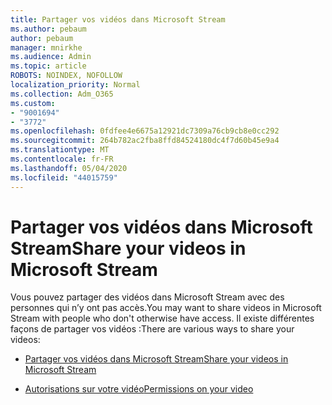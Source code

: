 ```yaml
---
title: Partager vos vidéos dans Microsoft Stream
ms.author: pebaum
author: pebaum
manager: mnirkhe
ms.audience: Admin
ms.topic: article
ROBOTS: NOINDEX, NOFOLLOW
localization_priority: Normal
ms.collection: Adm_O365
ms.custom:
- "9001694"
- "3772"
ms.openlocfilehash: 0fdfee4e6675a12921dc7309a76cb9cb8e0cc292
ms.sourcegitcommit: 264b782ac2fba8ffd84524180dc4f7d60b45e9a4
ms.translationtype: MT
ms.contentlocale: fr-FR
ms.lasthandoff: 05/04/2020
ms.locfileid: "44015759"
---
```

# <a name="share-your-videos-in-microsoft-stream"></a><span data-ttu-id="9e972-102">Partager vos vidéos dans Microsoft Stream</span><span class="sxs-lookup"><span data-stu-id="9e972-102">Share your videos in Microsoft Stream</span></span>

<span data-ttu-id="9e972-103">Vous pouvez partager des vidéos dans Microsoft Stream avec des personnes qui n’y ont pas accès.</span><span class="sxs-lookup"><span data-stu-id="9e972-103">You may want to share videos in Microsoft Stream with people who don't otherwise have access.</span></span> <span data-ttu-id="9e972-104">Il existe différentes façons de partager vos vidéos :</span><span class="sxs-lookup"><span data-stu-id="9e972-104">There are various ways to share your videos:</span></span>

- [<span data-ttu-id="9e972-105">Partager vos vidéos dans Microsoft Stream</span><span class="sxs-lookup"><span data-stu-id="9e972-105">Share your videos in Microsoft Stream</span></span>](https://docs.microsoft.com/stream/portal-share-video)

- [<span data-ttu-id="9e972-106">Autorisations sur votre vidéo</span><span class="sxs-lookup"><span data-stu-id="9e972-106">Permissions on your video</span></span>](https://docs.microsoft.com/stream/portal-share-video#permissions-on-your-video)
